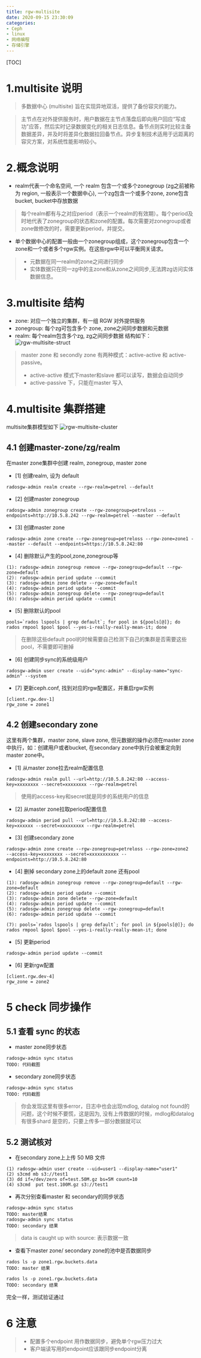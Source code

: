 ```yaml
---
title: rgw-multisite
date: 2020-09-15 23:30:09
categories:
- Ceph
- linux
- 网络编程
- 存储引擎
---
```



[TOC]

# 1.multisite 说明
> 多数据中心 (multisite) 旨在实现异地双活，提供了备份容灾的能力。 

> 主节点在对外提供服务时，用户数据在主节点落盘后即向用户回应“写成功”应答，然后实时记录数据变化的相关日志信息。备节点则实时比较主备数据差异，并及时将差异化数据拉回备节点。异步复制技术适用于远距离的容灾方案，对系统性能影响较小。

# 2.概念说明
- realm代表一个命名空间, 一个 realm 包含一个或多个zonegroup (zg之前被称为 region, 一般表示一个数据中心), 一个zg包含一个或多个zone, zone包含bucket, bucket中存放数据

> 每个realm都有与之对应period（表示一个realm的有效期）。每个period及时地代表了zonegroup的状态和zone的配置。每次需要对zonegroup或者zone做修改的时，需要更新period，并提交。
- 单个数据中心的配置一般由一个zonegroup组成，这个zonegroup包含一个zone和一个或者多个rgw实例。在这些rgw中可以平衡网关请求。
> - 元数据在同一realm的zone之间进行同步
> - 实体数据只在同一zg中的主zone和从zone之间同步,无法跨zg访问实体数据信息。

# 3.multisite 结构
- zone: 对应一个独立的集群，有一组 RGW 对外提供服务
- zonegroup: 每个zg可包含多个 zone, zone之间同步数据和元数据
- realm: 每个realm包含多个zg, zg之间同步数据
结构如下：
![rgw-multisite-struct](https://mu-qer.github.io/assets/img/ceph/2020-09-15-rgw-multisite-struct-01.JPG)

> master zone 和 secondly zone 有两种模式：active-active 和 active-passive。
> - active-active 模式下master和slave 都可以读写，数据会自动同步 
> - active-passive 下，只能在master 写入
 
# 4.multisite 集群搭建
multisite集群模型如下
![rgw-multisite-cluster](https://mu-qer.github.io/assets/img/ceph/2020-09-15-rgw-multisite-cluster-01.JPG)

## 4.1 创建master-zone/zg/realm
在master zone集群中创建 realm, zonegroup, master zone

- [1] 创建realm, 设为 default
```
radosgw-admin realm create --rgw-realm=petrel --default
```
- [2] 创建master zonegroup
```
radosgw-admin zonegroup create --rgw-zonegroup=petreloss --endpoints=http://10.5.8.242 --rgw-realm=petrel --master --default
```
- [3] 创建master zone
```
radosgw-admin zone create --rgw-zonegroup=petreloss --rgw-zone=zone1 --master --default --endpoints=https://10.5.8.242:80
```
- [4] 删除默认产生的pool,zone,zonegroup等
```
(1): radosgw-admin zonegroup remove --rgw-zonegroup=default --rgw-zone=default
(2): radosgw-admin period update --commit
(3): radosgw-admin zone delete --rgw-zone=default
(4): radosgw-admin period update --commit
(5): radosgw-admin zonegroup delete --rgw-zonegroup=default
(6): radosgw-admin period update --commit
```
- [5] 删除默认的pool
```
pools=`rados lspools | grep default`; for pool in ${pools[@]}; do rados rmpool $pool $pool --yes-i-really-really-mean-it; done
```
> 在删除这些default pool的时候需要自己检测下自己的集群是否需要这些pool，不需要即可删掉

- [6] 创建同步sync的系统级用户
```
radosgw-admin user create --uid="sync-admin" --display-name="sync-admin" --system
```

- [7] 更新ceph.conf, 找到对应的rgw配置区，并重启rgw实例
```
[client.rgw.dev-1]
rgw_zone = zone1
```

## 4.2 创建secondary zone
这里有两个集群，master zone, slave zone, 但元数据的操作必须在master zone中执行，如：创建用户或者bucket, 在secondary zone中执行会被重定向到master zone中。

- [1] 从master zone拉去realm配置信息
```
radosgw-admin realm pull --url=http://10.5.8.242:80 --access-key=xxxxxxxx --secret=xxxxxxxx --rgw-realm=petrel
```
> 使用的access-key和secret就是同步的系统用户的信息
- [2] 从master zone拉取period配置信息
```
radosgw-admin period pull --url=http://10.5.8.242:80 --access-key=xxxxxx --secret=xxxxxxxxx --rgw-realm=petrel
```
- [3] 创建secondary zone
```
radosgw-admin zone create --rgw-zonegroup=petreloss --rgw-zone=zone2  --access-key=xxxxxxxx --secret=xxxxxxxxxxx --endpoints=http://10.5.8.242:80
```
- [4] 删掉 secondary zone上的default zone 还有pool
```
(1): radosgw-admin zonegroup remove --rgw-zonegroup=default --rgw-zone=default
(2): radosgw-admin period update --commit
(3): radosgw-admin zone delete --rgw-zone=default
(4): radosgw-admin period update --commit
(5): radosgw-admin zonegroup delete --rgw-zonegroup=default
(6): radosgw-admin period update --commit

(7): pools=`rados lspools | grep default`; for pool in ${pools[@]}; do rados rmpool $pool $pool --yes-i-really-really-mean-it; done
```
- [5] 更新period
```
radosgw-admin period update --commit
```
- [6] 更新rgw配置
```
[client.rgw.dev-4]
rgw_zone = zone2
```

# 5 check 同步操作
## 5.1 查看 sync 的状态
- master zone同步状态
```
radosgw-admin sync status
TODO: 代码截图
```
- secondary zone同步状态
```
radosgw-admin sync status
TODO: 代码截图
```
> 你会发现这里有很多error，日志中也会出现mdlog, datalog not found的问题，这个时候不要慌，这是因为, 没有上传数据的时候，mdlog和datalog有很多shard 是空的，只要上传多一部分数据就可以

## 5.2 测试核对
- 在secondary zone上上传 50 MB 文件
```
(1) radosgw-admin user create --uid=user1 --display-name="user1"
(2) s3cmd mb s3://test1
(3) dd if=/dev/zero of=test.50M.gz bs=5M count=10
(4) s3cmd  put test.100M.gz s3://test1
```
- 再次分别查看master 和 secondary的同步状态
```
radosgw-admin sync status
TODO: master结果
radosgw-admin sync status
TODO: secondary 结果
```
> data is caught up with source: 表示数据一致
- 查看下master zone/ secondary zone的池中是否数据同步
```
rados ls -p zone1.rgw.buckets.data
TODO: master 结果

rados ls -p zone1.rgw.buckets.data
TODO: secondary 结果

```
完全一样，测试验证通过

# 6 注意
> - 配置多个endpoint 用作数据同步，避免单个rgw压力过大
> - 客户端读写用的endpoint应该跟同步endpoint分离


 
